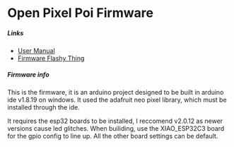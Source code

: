 # Open Pixel Poi Firmware

##### Links
- [User Manual](./MANUAL.md)
- [Firmware Flashy Thing](https://mitchlol.github.io/#openpixelpoi)

##### Firmware info
This is the firmware, it is an arduino project designed to be built in arduino ide v1.8.19 on windows.
It used the adafruit neo pixel library, which must be installed through the ide.

It requires the esp32 boards to be installed, I reccomend v2.0.12 as newer versions cause led glitches.
When builiding, use the XIAO_ESP32C3 board for the gpio config to line up. All the other board settings can be default.
